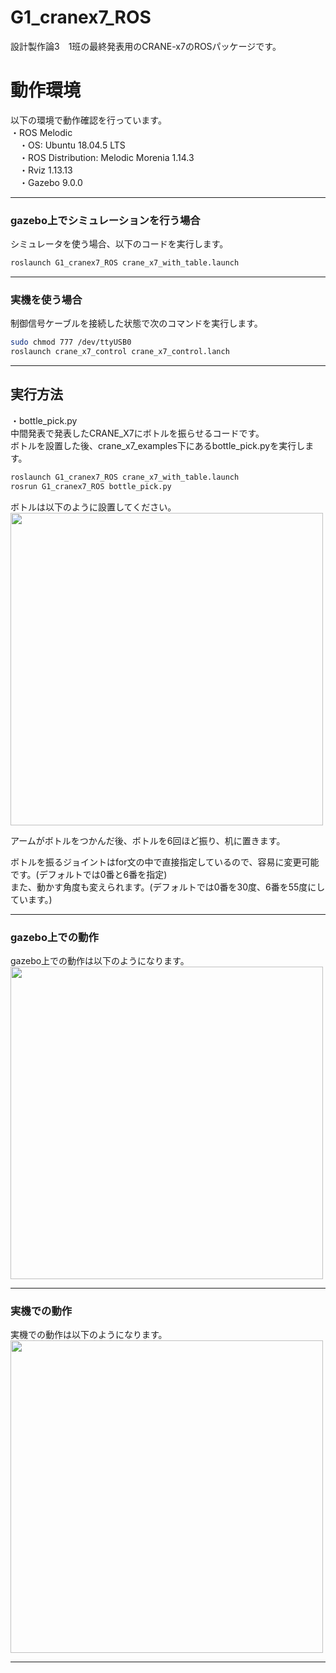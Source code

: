 # G1_cranex7_ROS  

設計製作論3　1班の最終発表用のCRANE-x7のROSパッケージです。  
  
  
  


#  動作環境 
  
以下の環境で動作確認を行っています。  
・ROS Melodic  
　・OS: Ubuntu 18.04.5 LTS  
　・ROS Distribution: Melodic Morenia 1.14.3  
　・Rviz 1.13.13  
　・Gazebo 9.0.0  
   
 ---
 
 
  
###  gazebo上でシミュレーションを行う場合
  
シミュレータを使う場合、以下のコードを実行します。  

```sh
roslaunch G1_cranex7_ROS crane_x7_with_table.launch
```  
---

###  実機を使う場合  
  
 
 制御信号ケーブルを接続した状態で次のコマンドを実行します。  
 ```sh
 sudo chmod 777 /dev/ttyUSB0  
 roslaunch crane_x7_control crane_x7_control.lanch  
 ```

---

   
## 実行方法  
  
・bottle_pick.py  
中間発表で発表したCRANE_X7にボトルを振らせるコードです。  
ボトルを設置した後、crane_x7_examples下にあるbottle_pick.pyを実行します。  
  

```sh
roslaunch G1_cranex7_ROS crane_x7_with_table.launch
rosrun G1_cranex7_ROS bottle_pick.py 
```  
    
ボトルは以下のように設置してください。  
<img src=https://github.com/robotcreating2020-1/images/blob/master/2020-11-15_1.png width=500px />  
  
アームがボトルをつかんだ後、ボトルを6回ほど振り、机に置きます。  
  
ボトルを振るジョイントはfor文の中で直接指定しているので、容易に変更可能です。(デフォルトでは0番と6番を指定)  
また、動かす角度も変えられます。(デフォルトでは0番を30度、6番を55度にしています。)  
  
---
  
### gazebo上での動作  
  
gazebo上での動作は以下のようになります。  
<img src=https://github.com/robotcreating2020-1/images/blob/master/Sim_SoE.gif width=500px />  
  
---
  
### 実機での動作  
  
実機での動作は以下のようになります。  
<img src=https://github.com/robotcreating2020-1/images/blob/master/State_of_Execution.gif width=500px /> 

---
  
